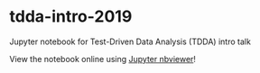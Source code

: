 # tdda-intro-2019
Jupyter notebook for Test-Driven Data Analysis (TDDA) intro talk

View the notebook online using [Jupyter nbviewer](https://nbviewer.jupyter.org/github/ehansis/tdda-intro-2019/blob/master/tdda-intro-2019.ipynb)!
